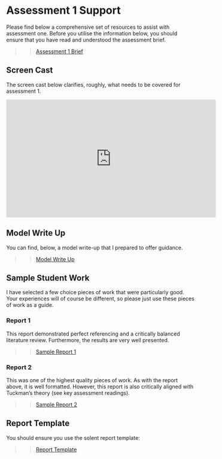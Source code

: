 # Assessment 1 Support

Please find below a comprehensive set of resources to assist with assessment one. Before you utilise the information below, you should ensure that you have read and understood the assessment brief. 

>> [Assessment 1 Brief](/gpd-2020/assessments/assessment_1.md)

## Screen Cast

The screen cast below clarifies, roughly, what needs to be covered for assessment 1.  

<iframe width="560" height="315" src="https://www.youtube.com/embed/lMIFqC3lWiM" frameborder="0" allow="accelerometer; autoplay; encrypted-media; gyroscope; picture-in-picture" allowfullscreen=""></iframe>

## Model Write Up

You can find, below, a model write-up that I prepared to offer guidance. 

>> [Model Write Up](/gpd-2020/assessment_support/assessment_1/sample_project_write_up.pdf)


## Sample Student Work 

I have selected a few choice pieces of work that were particularly good.  Your experiences will of course be different, so please just use these pieces of work as a guide. 

### Report 1

This report demonstrated perfect referencing and a critically balanced literature review. Furthermore, the results are very well presented.

>> [Sample Report 1](/gpd-2020/assessment_support/assessment_1/student_sample_1.pdf)

### Report 2

This was one of the highest quality pieces of work. As with the report above, it is well formatted. However, this report is also critically aligned with Tuckman’s theory (see key assessment readings). 


>> [Sample Report 2](/gpd-2020/assessment_support/assessment_1/student_sample_2.pdf)


## Report Template

You should ensure you use the solent report template:

>> [Report Template](/gpd-2020/assessment_support/report_cover_AE1_18-19.docx)

